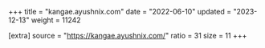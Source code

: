 +++
title = "kangae.ayushnix.com"
date = "2022-06-10"
updated = "2023-12-13"
weight = 11242

[extra]
source = "https://kangae.ayushnix.com/"
ratio = 31
size = 11
+++
